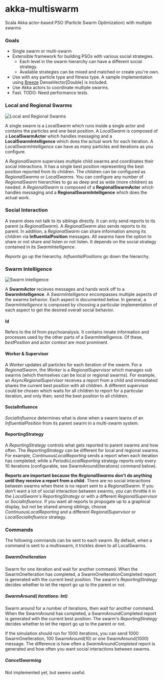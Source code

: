 akka-multiswarm
===============

Scala Akka actor-based PSO (Particle Swarm Optimization) with multiple swarms

### Goals

* Single swarm or multi-swarm
* Extensible framework for building PSOs with various social strategies.
  * Each level in the swarm hierarchy can have a different social strategy.
  * Available strategies can be mixed and matched or create you're own.
* Use with any particle type and fitness type. A sample implementation using [Breeze](https://github.com/scalanlp/breeze) DenseVector[Double] is included.
* Use Akka actors to coordinate multiple swarms.
* Fast. TODO: Need performance tests.

### Local and Regional Swarms

![Local and Regional Swarms](https://github.com/flintobrien/akka-multiswarm/raw/master/swarms.png)

A single swarm is a *LocalSwarm* which runs inside a single actor and contains the particles and one best position. A *LocalSwarm* is composed of a **LocalSwarmActor** which handles messaging and a **LocalSwarmIntelligence** which does the actual work for each iteration. A *LocalSwarmIntelligence* can have as many particles and iterations as you configure.

A *RegionalSwarm* supervises multiple child swarms and coordinates their social interactions. It has a single best position representing the best position reported from its children. The children can be configured as *RegionalSwarms* or *LocalSwarms*. You can configure any number of *RegionalSwarm* hierarchies to go as deep and as wide (more children) as needed. A *RegionalSwarm* is composed of a **RegionalSwarmActor** which handles messaging and a **RegionalSwarmIntelligence** which does the actual work.

### Social Interaction

A swarm does not talk to its siblings directly. It can only send reports to its parent (a *RegionalSwarm*). A *RegionalSwarm* also sends reports to its parent. In addition, a *RegionalSwarm* can share information among its children via **InfluentialPosition** messages. All swarms have the option to share or not share and listen or not listen. It  depends on the social strategy contained in its *SwarmIntelligence*.

*Reports* go up the hierarchy. *InfluentialPositions* go down the hierarchy.

### Swarm Intelligence

![Swarm Intelligence](https://github.com/flintobrien/akka-multiswarm/raw/master/swarmintelligence.png)

A **SwarmActor** recieves messages and hands work off to a **SwarmIntelligence**. A *SwarmIntelligence* encompasses multiple aspects of the swarms behavior. Each aspect is documented below. In general, a *SwarmIntelligence* is composed by choosing a particular implementation of each aspect to get the desired overall social behavior.

#### Id
Refers to the *Id* from psychoanalysis. It contains innate information and processes used by the other parts of a SwarmIntelligence. Of these, *bestPosition* and actor *context* are most prominent.

#### Worker & Supervisor
A *Worker* updates all particles for each iteration of the swarm. For a *RegionalSwarm*, the *Worker* is a *RegionalSupervisor* which manages sub swarms (which themselves can be local or regional swarms). For example, an *AsyncRegionalSupervisor* receives a report from a child and immediated shares the current best position with all children. A different supervisor could be chosen which waits for all children to report for a particular iteration, and only then; send the best position to all children.

#### SocialInfluence
*SocialInfluence* determines what is done when a swarm learns of an *InfluentialPosition* from its parent swarm
in a multi-swarm system.

#### ReportingStrategy
A *ReportingStrategy* controls what gets reported to parent swarms and how often. The *ReportingStrategy* can be different for local and regional swarms. For example, *ContinuousLocalReporting* sends a report when each iteration has completed; while a *PeriodicLocalReporting* strategy reports only every 10 iterations (configurable, see SwarmAround(iterations) command below).

**Reports are important because the *RegionalSwarms* don't do anything until they receive a report from a child.** There are no social interactions between swarms when there is no report sent to a *RegionalSwarm*. If you don't want a lot of social interaction between swarms, you can throttle it in the *LocalSwarm's* *ReportingStrategy* or with a different *RegionalSupervisor* or *SocialInfluence*. If you want all reports to propogate up to a graphical display, but not be shared among siblings, choose *ContinuousLocalReporting* and a different *RegionalSupervisor* or *LocalSocialInfluence* strategy.

### Commands

The following commands can be sent to each swarm. By default, when a command is sent to a multiswarm, it trickles down to all LocalSwarms.

##### SwarmOneIteration
Swarm for one iteration and wait for another command. When the SwarmOneIteration has completed, a SwarmOneIterationCompleted report is generated with the current best position. The swarm's *ReportingStrategy* decides whether to let the report go up to the parent or not.

##### SwarmAround( iterations: Int)
Swarm around for a number of iterations, then wait for another command. When the SwarmAround has completed, a SwarmAroundCompleted report is generated with the current best position. The swarm's *ReportingStrategy* decides whether to let the report go up to the parent or not.

If the simulation should run for 1000 iterations, you can send 1000 SwarmOneIteration, 100 SwarmAround(10) or one SwarmAround(1000) message. The difference is how often a *SwarmAroundCompleted* report is generated and how often you want social interactions between swarms. 

##### CancelSwarming
Not implemented yet, but seems useful.

